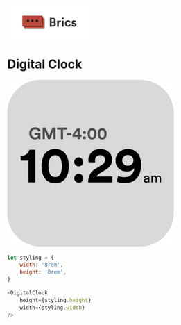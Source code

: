 <img src="./Images/Brics Header Light.png" style="width:20vw;"></img>

# Digital Clock

<img src="./Images/Clock%20Sqaure%20Small.png" style="width: 40vW"></img>

```javascript
let styling = {
    width: '8rem',
    height: '8rem',
}
```
```javascript
<DigitalClock
    height={styling.height}
    width={styling.width}
/>
```